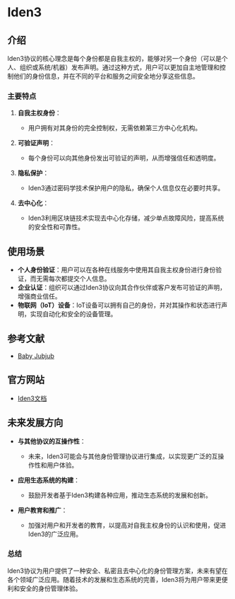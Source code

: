 # Iden3

## 介绍
Iden3协议的核心理念是每个身份都是自我主权的，能够对另一个身份（可以是个人、组织或系统/机器）发布声明。通过这种方式，用户可以更加自主地管理和控制他们的身份信息，并在不同的平台和服务之间安全地分享这些信息。

### 主要特点
1. **自我主权身份**：
   - 用户拥有对其身份的完全控制权，无需依赖第三方中心化机构。

2. **可验证声明**：
   - 每个身份可以向其他身份发出可验证的声明，从而增强信任和透明度。

3. **隐私保护**：
   - Iden3通过密码学技术保护用户的隐私，确保个人信息仅在必要时共享。

4. **去中心化**：
   - Iden3利用区块链技术实现去中心化存储，减少单点故障风险，提高系统的安全性和可靠性。

## 使用场景
- **个人身份验证**：用户可以在各种在线服务中使用其自我主权身份进行身份验证，而无需每次都提交个人信息。
- **企业认证**：组织可以通过Iden3协议向其合作伙伴或客户发布可验证的声明，增强商业信任。
- **物联网（IoT）设备**：IoT设备可以拥有自己的身份，并对其操作和状态进行声明，实现自动化和安全的设备管理。

## 参考文献
- [Baby Jubjub](https://iden3-docs.readthedocs.io/en/latest/_downloads/33717d75ab84e11313cc0d8a090b636f/Baby-Jubjub.pdf)

## 官方网站
- [Iden3文档](https://docs.iden3.io/)

## 未来发展方向
- **与其他协议的互操作性**：
  - 未来，Iden3可能会与其他身份管理协议进行集成，以实现更广泛的互操作性和用户体验。
  
- **应用生态系统的构建**：
  - 鼓励开发者基于Iden3构建各种应用，推动生态系统的发展和创新。

- **用户教育和推广**：
  - 加强对用户和开发者的教育，以提高对自我主权身份的认识和使用，促进Iden3的广泛应用。

### 总结
Iden3协议为用户提供了一种安全、私密且去中心化的身份管理方案，未来有望在各个领域广泛应用。随着技术的发展和生态系统的完善，Iden3将为用户带来更便利和安全的身份管理体验。